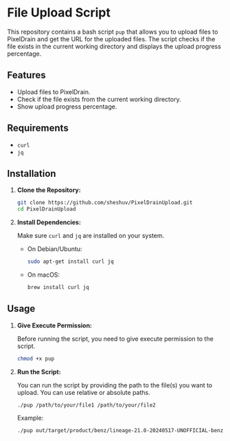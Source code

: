 # File Upload Script

This repository contains a bash script `pup` that allows you to upload files to PixelDrain and get the URL for the uploaded files. The script checks if the file exists in the current working directory and displays the upload progress percentage.

## Features

- Upload files to PixelDrain.
- Check if the file exists from the current working directory.
- Show upload progress percentage.

## Requirements

- `curl`
- `jq`

## Installation

1. **Clone the Repository:**

    ```bash
    git clone https://github.com/sheshuv/PixelDrainUpload.git
    cd PixelDrainUpload
    ```

2. **Install Dependencies:**

    Make sure `curl` and `jq` are installed on your system.

    - On Debian/Ubuntu:

        ```bash
        sudo apt-get install curl jq
        ```

    - On macOS:

        ```bash
        brew install curl jq
        ```

## Usage

1. **Give Execute Permission:**

    Before running the script, you need to give execute permission to the script.

    ```bash
    chmod +x pup
    ```

2. **Run the Script:**

    You can run the script by providing the path to the file(s) you want to upload. You can use relative or absolute paths.

    ```bash
    ./pup /path/to/your/file1 /path/to/your/file2
    ```

    Example:

    ```bash
    ./pup out/target/product/benz/lineage-21.0-20240517-UNOFFICIAL-benz.zip
    ```



